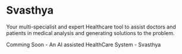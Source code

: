 # Svasthya
Your multi-specialist and expert Healthcare tool to assist doctors and patients in medical analysis and  generating solutions to the problem.


Comming Soon - An AI assisted HealthCare System - Svasthya
